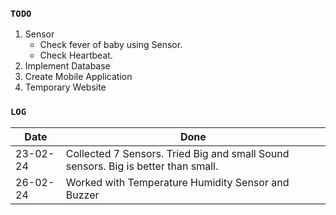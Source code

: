 ### `TODO`
1. Sensor
    * Check fever of baby using Sensor.
    * Check Heartbeat.
2. Implement Database
3. Create Mobile Application
4. Temporary Website
### `LOG`
|Date|Done|
|-|-|
|23-02-24| Collected 7 Sensors. Tried Big and small Sound sensors. Big is better than small.|
|26-02-24| Worked with Temperature Humidity Sensor and Buzzer|